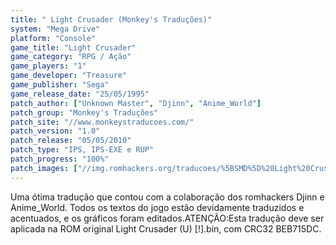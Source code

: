 ```yaml
---
title: " Light Crusader (Monkey's Traduções)"
system: "Mega Drive"
platform: "Console"
game_title: "Light Crusader"
game_category: "RPG / Ação"
game_players: "1"
game_developer: "Treasure"
game_publisher: "Sega"
game_release_date: "25/05/1995"
patch_author: ["Unknown Master", "Djinn", "Anime_World"]
patch_group: "Monkey's Traduções"
patch_site: "//www.monkeystraducoes.com/"
patch_version: "1.0"
patch_release: "05/05/2010"
patch_type: "IPS, IPS-EXE e RUP"
patch_progress: "100%"
patch_images: ["//img.romhackers.org/traducoes/%5BSMD%5D%20Light%20Crusader%20-%20Monkey's%20Tradu%C3%A7%C3%B5es%20-%201.png","//img.romhackers.org/traducoes/%5BSMD%5D%20Light%20Crusader%20-%20Monkey's%20Tradu%C3%A7%C3%B5es%20-%202.png","//img.romhackers.org/traducoes/%5BSMD%5D%20Light%20Crusader%20-%20Monkey's%20Tradu%C3%A7%C3%B5es%20-%203.png"]
---
```

Uma ótima tradução que contou com a colaboração dos romhackers Djinn e Anime_World. Todos os textos do jogo estão devidamente traduzidos e acentuados, e os gráficos foram editados.ATENÇÃO:Esta tradução deve ser aplicada na ROM original Light Crusader (U) [!].bin, com CRC32 BEB715DC.
